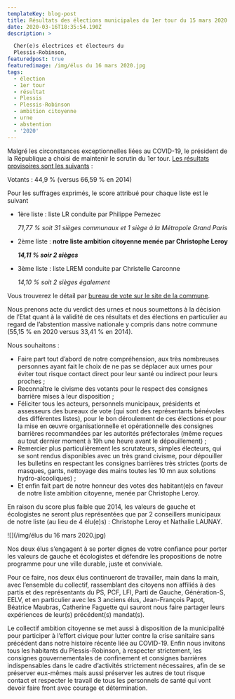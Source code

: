 ```yaml
---
templateKey: blog-post
title: Résultats des élections municipales du 1er tour du 15 mars 2020
date: 2020-03-16T18:35:54.190Z
description: >

  Cher(e)s électrices et électeurs du
  Plessis-Robinson,                             
featuredpost: true
featuredimage: /img/élus du 16 mars 2020.jpg
tags:
  - élection
  - 1er tour
  - résultat
  - Plessis
  - Plessis-Robinson
  - ambition citoyenne
  - urne
  - abstention
  - '2020'
---
```

Malgré les circonstances exceptionnelles liées au COVID-19, le président de la République a choisi de maintenir le scrutin du 1er tour. [Les résultats provisoires sont les suivants](https://elections.interieur.gouv.fr/municipales-2020/092/092060.html) :

Votants :  44,9 % (versus 66,59 % en 2014)

Pour les suffrages exprimés, le score attribué pour chaque liste est le suivant 

* 1ère liste : liste LR conduite par Philippe Pemezec  

  *71,77 % soit 31 sièges communaux et 1 siège à la Métropole Grand Paris*
* 2ème liste : **notre liste ambition citoyenne menée par Christophe Leroy** 

  ***14,11 % soir 2 sièges***
* 3ème liste : liste LREM conduite par Christelle Carconne 

  *14,10 % soit 2 sièges également*

Vous trouverez le détail par [bureau de vote sur le site de la commune](http://www.plessis-robinson.com/actualites/detail/article/elections-municipales-les-resultats-provisoires.html).

Nous prenons acte du verdict des urnes et nous soumettons à la décision de l’Etat quant à la validité de ces résultats et des élections en particulier au regard de l’abstention massive nationale y compris dans notre commune (55,15 % en 2020 versus 33,41 %  en 2014).

Nous souhaitons : 

* Faire part tout d’abord de notre compréhension, aux très nombreuses personnes ayant fait le choix de ne pas se déplacer aux urnes pour éviter tout risque contact direct pour leur santé ou indirect pour leurs proches ;
* Reconnaître le civisme des votants pour le respect des consignes barrière mises à leur disposition ;
* Féliciter tous les acteurs, personnels municipaux, présidents et assesseurs des bureaux de vote (qui sont des représentants bénévoles des différentes listes), pour le bon déroulement de ces élections et pour la mise en œuvre organisationnelle et opérationnelle des consignes barrières recommandées par les autorités préfectorales (même reçues au tout dernier moment à 19h une heure avant le dépouillement) ;
* Remercier plus particulièrement les scrutateurs, simples électeurs, qui se sont rendus disponibles avec un très grand civisme, pour dépouiller les bulletins en respectant les consignes barrières très strictes (ports de masques, gants, nettoyage des mains toutes les 10 mn aux solutions hydro-alcooliques) ;
* Et enfin fait part de notre honneur des votes des habitant(e)s en faveur de notre liste ambition citoyenne, menée par Christophe Leroy.

En raison du score plus faible que 2014, les valeurs de gauche et écologistes ne seront plus représentées que par 2 conseillers municipaux de notre liste (au lieu de 4 élu(e)s) : Christophe Leroy et Nathalie LAUNAY. 

![](/img/élus du 16 mars 2020.jpg)

Nos deux élus s’engagent à se porter dignes de votre confiance pour porter les valeurs de gauche et écologistes et défendre les propositions de notre programme pour une ville durable, juste et conviviale. 

Pour ce faire, nos deux élus continueront de travailler, main dans la main, avec l’ensemble du collectif, rassemblant des citoyens non affiliés à des partis et des représentants du PS, PCF, LFI, Parti de Gauche, Génération-S, EELV, et en particulier  avec les 3 anciens élus, Jean-François Papot, Béatrice Maubras, Catherine Faguette qui sauront nous faire partager leurs expériences de leur(s) précédent(s) mandat(s).

Le collectif ambition citoyenne se met aussi à disposition de la municipalité pour participer à l’effort civique pour lutter contre la crise sanitaire sans précédent dans notre histoire récente liée au COVID-19. Enfin nous invitons tous les habitants du Plessis-Robinson, à respecter strictement, les consignes gouvernementales de confinement et consignes barrières indispensables dans le cadre d’activités strictement nécessaires, afin de se préserver eux-mêmes mais aussi préserver les autres de tout risque contact et respecter le travail de tous les personnels de santé qui vont devoir faire front avec courage et détermination.
